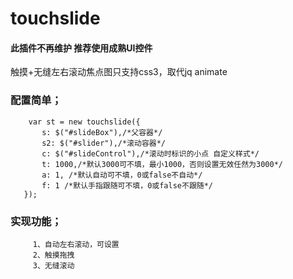 # touchslide

#### 此插件不再维护 推荐使用成熟UI控件
触摸+无缝左右滚动焦点图只支持css3，取代jq animate


### 配置简单；
        var st = new touchslide({
           s: $("#slideBox"),/*父容器*/
           s2: $("#slider"),/*滚动容器*/
           c: $("#slideControl"),/*滚动时标识的小点 自定义样式*/
           t: 1000,/*默认3000可不填，最小1000，否则设置无效任然为3000*/
           a: 1, /*默认自动可不填，0或false不自动*/
           f: 1 /*默认手指跟随可不填，0或false不跟随*/
       });
       
### 实现功能；
         1、自动左右滚动，可设置
         2、触摸拖拽
         3、无缝滚动

